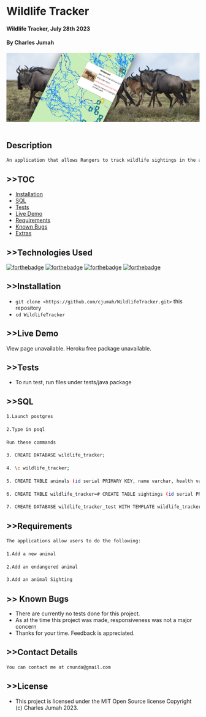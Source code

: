 # Wildlife Tracker
#### Wildlife Tracker, July 28th 2023
#### By Charles Jumah
![](screenshots/WildlifeTracker.jpg)
![]()
## Description

```bash
An application that allows Rangers to track wildlife sightings in the area.
```

## >>TOC

- [Installation](#Installation)
- [SQL](#SQL)
- [Tests](#Tests)
- [Live Demo](#Tests)
- [Requirements](#Requirements)
- [Known Bugs](#Requirements)
- [Extras](#extras)



## >>Technologies Used
[![forthebadge](https://forthebadge.com/images/badges/powered-by-electricity.svg)](https://forthebadge.com)
[![forthebadge](https://forthebadge.com/images/badges/made-with-java.svg)](https://forthebadge.com)
[![forthebadge](https://forthebadge.com/images/badges/uses-html.svg)](https://forthebadge.com)
[![forthebadge](https://forthebadge.com/images/badges/uses-css.svg)](https://forthebadge.com)

## >>Installation
* `git clone <https://github.com/cjumah/WildlifeTracker.git>` this repository
* `cd WildlifeTracker`


## >>Live Demo
View page unavailable. Heroku free package unavailable.

## >>Tests

- To run test, run files under tests/java package 


## >>SQL
```bash
1.Launch postgres

2.Type in psql

Run these commands

3. CREATE DATABASE wildlife_tracker;

4. \c wildlife_tracker;

5. CREATE TABLE animals (id serial PRIMARY KEY, name varchar, health varchar, age varchar, type varchar);

6. CREATE TABLE wildlife_tracker=# CREATE TABLE sightings (id serial PRIMARY KEY, animal_id int, location varchar, ranger_name varchar, timestamp timestamp);

7. CREATE DATABASE wildlife_tracker_test WITH TEMPLATE wildlife_tracker;

```
## >>Requirements
```bash
The applications allow users to do the following:

1.Add a new animal
 
2.Add an endangered animal

3.Add an animal Sighting

```

## >> Known Bugs 
- There are currently no tests done for this project.
- As at the time this project was made, responsiveness was not a major concern 
- Thanks for your time. Feedback is appreciated.



## >>Contact Details
```bash
You can contact me at cnunda@gmail.com
```

## >>License
- This project is licensed under the MIT Open Source license Copyright (c) Charles Jumah 2023.
